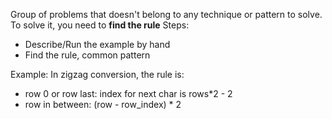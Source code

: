 Group of problems that doesn't belong to any technique or pattern to solve. To solve it, you need to **find the rule**
Steps:
- Describe/Run the example by hand
- Find the rule, common pattern

Example: In zigzag conversion, the rule is: 
- row 0 or row last: index for next char is rows*2 - 2
- row in between: (row - row_index) * 2